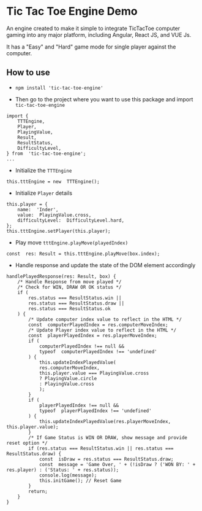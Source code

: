 
# Tic Tac Toe Engine Demo

An engine created to make it simple to integrate TicTacToe computer gaming into any major platform, including Angular, React JS, and VUE Js.

It has a "Easy" and "Hard" game mode for single player against the computer.

## How to use

- `npm install 'tic-tac-toe-engine'`

- Then go to the project where you want to use this package and import `tic-tac-toe-engine` 

```
import {
	TTTEngine,
	Player,
	PlayingValue,
	Result,
	ResultStatus,
	DifficultyLevel,
} from  'tic-tac-toe-engine';
...
```
- Initialize the `TTTEngine`

```
this.tttEngine = new  TTTEngine();
```
- Initialize `Player` details

```
this.player = {
	name:  'Inder',
	value:  PlayingValue.cross,
	difficultyLevel:  DifficultyLevel.hard,
};
this.tttEngine.setPlayer(this.player);
```
- Play move `tttEngine.playMove(playedIndex)`

```
const  res: Result = this.tttEngine.playMove(box.index);
```
- Handle response and update the state of the DOM element accordingly

```
handlePlayedResponse(res: Result, box) {
	/* Handle Response from move played */
	/* Check for WIN, DRAW OR OK status */
	if (
		res.status === ResultStatus.win ||
		res.status === ResultStatus.draw ||
		res.status === ResultStatus.ok
	) {
		/* Update computer index value to reflect in the HTML */
		const  computerPlayedIndex = res.computerMoveIndex;
		/* Update Player index value to reflect in the HTML */
		const  playerPlayedIndex = res.playerMoveIndex;
		if (
			computerPlayedIndex !== null &&
			typeof  computerPlayedIndex !== 'undefined'
		) {
			this.updateIndexPlayedValue(
			res.computerMoveIndex,
			this.player.value === PlayingValue.cross
			? PlayingValue.circle
			: PlayingValue.cross
			);
		}
		if (
			playerPlayedIndex !== null &&
			typeof  playerPlayedIndex !== 'undefined'
		) {
			this.updateIndexPlayedValue(res.playerMoveIndex, this.player.value);
		}
		/* If Game Status is WIN OR DRAW, show message and provide reset option */
		if (res.status === ResultStatus.win || res.status === ResultStatus.draw) {
			const  isDraw = res.status === ResultStatus.draw;
			const  message = 'Game Over, ' + (!isDraw ? ('WON BY: ' + res.player) : ('Status: ' + res.status));
			console.log(message);
			this.initGame(); // Reset Game
		}
		return;
	}
}
```